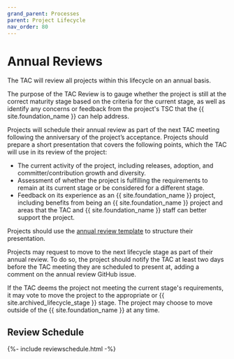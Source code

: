 ```yaml
---
grand_parent: Processes
parent: Project Lifecycle
nav_order: 80
---
```


# Annual Reviews

The TAC will review all projects within this lifecycle on an annual basis. 

The purpose of the TAC Review is to gauge whether the project is still at the correct maturity stage based on the criteria for the current stage, as well as identify any concerns or feedback from the project's TSC that the {{ site.foundation_name }} can help address.

Projects will schedule their annual review as part of the next TAC meeting following the anniversary of the project’s acceptance. Projects should prepare a short presentation that covers the following points, which the TAC will use in its review of the project:

- The current activity of the project, including releases, adoption, and committer/contribution growth and diversity.
- Assessment of whether the project is fulfilling the requirements to remain at its current stage or be considered for a different stage.
- Feedback on its experience as an {{ site.foundation_name }} project, including benefits from being an {{ site.foundation_name }} project and areas that the TAC and {{ site.foundation_name }} staff can better support the project.

Projects should use the [annual review template](annual_review_template.pptx) to structure their presentation.

Projects may request to move to the next lifecycle stage as part of their annual review. To do so, the project should notify the TAC at least two days before the TAC meeting they are scheduled to present at, adding a comment on the annual review GitHub issue.

If the TAC deems the project not meeting the current stage's requirements, it may vote to move the project to the appropriate or {{ site.archived_lifecycle_stage }} stage. The project may choose to move outside of the {{ site.foundation_name }} at any time.

## Review Schedule

{%- include reviewschedule.html -%}
